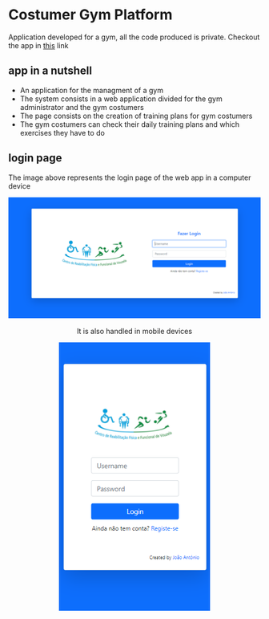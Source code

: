 # Costumer Gym Platform

Application developed for a gym, all the code produced is private. Checkout the app in [this](https://crffv-gym.com/) link

## app in a nutshell
* An application for the managment of a gym
* The system consists in a web application divided for the gym administrator and the gym costumers
* The page consists on the creation of training plans for gym costumers
* The gym costumers can check their daily training plans and which exercises they have to do

## login page
The image above represents the login page of the web app in a computer device

<img src="/screenshots/login-page.png">

<p align="center"> 
  It is also handled in mobile devices
</p>

<p align="center"> 
  <img src="/screenshots/login-page-mb.png">
</p>

